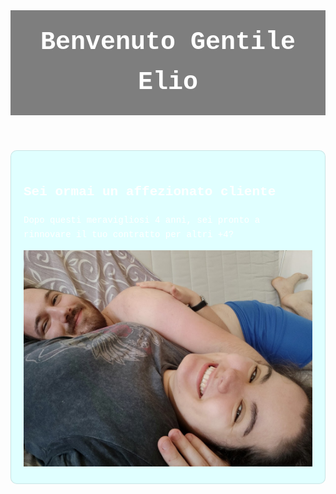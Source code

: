 <!DOCTYPE html>
<html lang="it">
<head>
    <meta charset="UTF-8">
    <meta name="viewport" content="width=device-width, initial-scale=1.0">
    <meta http-equiv="Content-Language" content="it">
    <title>La tua Pagina Web con Sfondo Indie</title>
    <style>
        /* Imposta l'immagine come sfondo */
        body {
            background-image: url('IMG_20200620_151942.jpg');
            background-size: cover;
            background-position: center;
            font-family: 'Courier New', monospace;
            color: #fff;
            line-height: 1.6;
        }
        /* Stili per l'intestazione */
        header {
            background-color: rgba(0, 0, 0, 0.5);
            padding: 20px;
            text-align: center;
        }
        header h1 {
            margin: 0;
            font-size: 2.5rem;
            color: #fff;
        }
        /* Stili per il contenitore principale */
        .container {
            max-width: 800px;
            margin: 20px auto;
            padding: 20px;
            background-color: #E0FFFF;
            border-radius: 10px;
            border: 1px solid rgba(0, 0, 0, 0.1);
            box-shadow: 0 0 10px rgba(255, 255, 255, 0.3);
        }
        /* Rimpicciolisci l'immagine */
        .container img {
            max-width: 100%;
            height: auto;
        }
        footer {
            background-color: rgba(0, 0, 0, 0);
            color: #fff;
            padding: 10px 0;
            text-align: center;
            position: fixed;
            width: 100%;
            bottom: 0;
        }
    </style>
</head>
<body>
    <header>
        <h1>Benvenuto Gentile Elio</h1>
    </header>
    <div class="container">
        <h2>Sei ormai un affezionato cliente</h2>
        <p>Dopo questi meravigliosi 4 anni, sei pronto a rinnovare il tuo contratto per altri +4?</p>
        <!-- Inserisci qui i tuoi commenti -->
        <img src="IMG_20200620_151942.jpg" alt="Immagine con commenti">
    </div>
</body>
</html>
